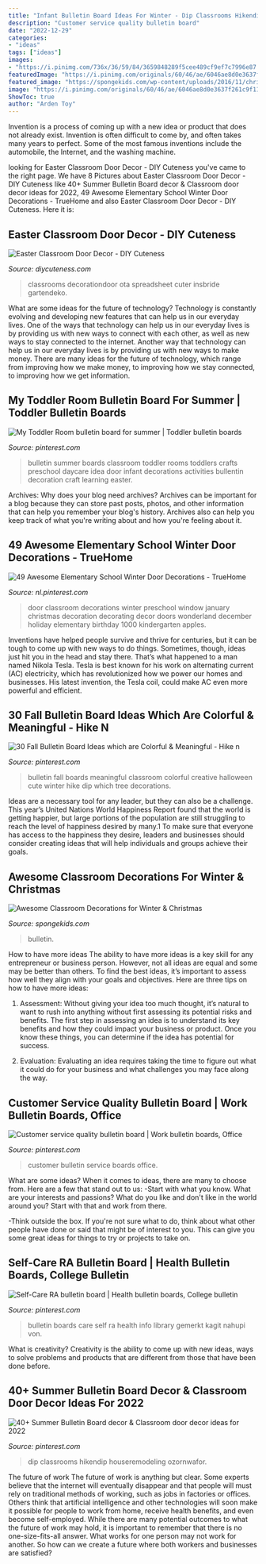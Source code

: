 ```yaml
---
title: "Infant Bulletin Board Ideas For Winter - Dip Classrooms Hikendip Houseremodeling Ozornwafor"
description: "Customer service quality bulletin board"
date: "2022-12-29"
categories:
- "ideas"
tags: ["ideas"]
images:
- "https://i.pinimg.com/736x/36/59/84/3659848289f5cee489cf9ef7c7996e87.jpg"
featuredImage: "https://i.pinimg.com/originals/60/46/ae/6046ae8d0e3637f261c9f111420e1108.jpg"
featured_image: "https://spongekids.com/wp-content/uploads/2016/11/christmas-bulletin-board/18-christmas-bulletin-board-ideas.jpg"
image: "https://i.pinimg.com/originals/60/46/ae/6046ae8d0e3637f261c9f111420e1108.jpg"
ShowToc: true
author: "Arden Toy"
---
```



Invention is a process of coming up with a new idea or product that does not already exist. Invention is often difficult to come by, and often takes many years to perfect. Some of the most famous inventions include the automobile, the Internet, and the washing machine.

	

		
looking for Easter Classroom Door Decor - DIY Cuteness you've came to the right page. We have 8 Pictures about Easter Classroom Door Decor - DIY Cuteness like 40+ Summer Bulletin Board decor &amp; Classroom door decor ideas for 2022, 49 Awesome Elementary School Winter Door Decorations - TrueHome and also Easter Classroom Door Decor - DIY Cuteness. Here it is:
		
    
## Easter Classroom Door Decor - DIY Cuteness

<img loading=lazy src="https://diycuteness.com/wp-content/uploads/2020/02/Easter-Classroom-Door-Decor-7.jpg" onerror="this.onerror=null;this.src='https://tse4.mm.bing.net/th?id=OIP.2iOIosbtk1H72xKZ9ldamQHaJ4&amp;pid=15.1';" alt="Easter Classroom Door Decor - DIY Cuteness">

_Source: diycuteness.com_

>classrooms decorationdoor ota spreadsheet cuter insbride gartendeko. 

	

What are some ideas for the future of technology?
Technology is constantly evolving and developing new features that can help us in our everyday lives. One of the ways that technology can help us in our everyday lives is by providing us with new ways to connect with each other, as well as new ways to stay connected to the internet. Another way that technology can help us in our everyday lives is by providing us with new ways to make money. There are many ideas for the future of technology, which range from improving how we make money, to improving how we stay connected, to improving how we get information.

    
## My Toddler Room Bulletin Board For Summer | Toddler Bulletin Boards

<img loading=lazy src="https://i.pinimg.com/originals/60/46/ae/6046ae8d0e3637f261c9f111420e1108.jpg" onerror="this.onerror=null;this.src='https://tse2.mm.bing.net/th?id=OIP.tBzquqyOGRBgG3lLYWNZiQHaJ4&amp;pid=15.1';" alt="My Toddler Room bulletin board for summer | Toddler bulletin boards">

_Source: pinterest.com_

>bulletin summer boards classroom toddler rooms toddlers crafts preschool daycare idea door infant decorations activities bullentin decoration craft learning easter. 

	

Archives: Why does your blog need archives?
Archives can be important for a blog because they can store past posts, photos, and other information that can help you remember your blog's history. Archives also can help you keep track of what you're writing about and how you're feeling about it.

    
## 49 Awesome Elementary School Winter Door Decorations - TrueHome

<img loading=lazy src="https://i.pinimg.com/736x/10/fe/7c/10fe7c0c85bf009cc1d6694a67c7e74e.jpg" onerror="this.onerror=null;this.src='https://tse3.mm.bing.net/th?id=OIP.HZj99tX53tS0-Crx0HekoAHaJ7&amp;pid=15.1';" alt="49 Awesome Elementary School Winter Door Decorations - TrueHome">

_Source: nl.pinterest.com_

>door classroom decorations winter preschool window january christmas decoration decorating decor doors wonderland december holiday elementary birthday 1000 kindergarten apples. 

	

Inventions have helped people survive and thrive for centuries, but it can be tough to come up with new ways to do things. Sometimes, though, ideas just hit you in the head and stay there. That’s what happened to a man named Nikola Tesla. Tesla is best known for his work on alternating current (AC) electricity, which has revolutionized how we power our homes and businesses. His latest invention, the Tesla coil, could make AC even more powerful and efficient.

    
## 30 Fall Bulletin Board Ideas Which Are Colorful &amp; Meaningful - Hike N

<img loading=lazy src="https://i.pinimg.com/736x/36/59/84/3659848289f5cee489cf9ef7c7996e87.jpg" onerror="this.onerror=null;this.src='https://tse4.mm.bing.net/th?id=OIP.P8GGWM3m-Im8MUxAr_97iQHaGO&amp;pid=15.1';" alt="30 Fall Bulletin Board Ideas which are Colorful &amp; Meaningful - Hike n">

_Source: pinterest.com_

>bulletin fall boards meaningful classroom colorful creative halloween cute winter hike dip which tree decorations. 

	

Ideas are a necessary tool for any leader, but they can also be a challenge. This year’s United Nations World Happiness Report found that the world is getting happier, but large portions of the population are still struggling to reach the level of happiness desired by many.1 To make sure that everyone has access to the happiness they desire, leaders and businesses should consider creating ideas that will help individuals and groups achieve their goals.

    
## Awesome Classroom Decorations For Winter &amp; Christmas

<img loading=lazy src="https://spongekids.com/wp-content/uploads/2016/11/christmas-bulletin-board/18-christmas-bulletin-board-ideas.jpg" onerror="this.onerror=null;this.src='https://tse1.mm.bing.net/th?id=OIP.TjVqPpF4VYqsvtlJ3YVIVgHaNL&amp;pid=15.1';" alt="Awesome Classroom Decorations for Winter &amp; Christmas">

_Source: spongekids.com_

>bulletin. 

	

How to have more ideas
The ability to have more ideas is a key skill for any entrepreneur or business person. However, not all ideas are equal and some may be better than others. To find the best ideas, it’s important to assess how well they align with your goals and objectives. Here are three tips on how to have more ideas:
1. Assessment: Without giving your idea too much thought, it’s natural to want to rush into anything without first assessing its potential risks and benefits. The first step in assessing an idea is to understand its key benefits and how they could impact your business or product. Once you know these things, you can determine if the idea has potential for success.

2. Evaluation: Evaluating an idea requires taking the time to figure out what it could do for your business and what challenges you may face along the way.

    
## Customer Service Quality Bulletin Board | Work Bulletin Boards, Office

<img loading=lazy src="https://i.pinimg.com/736x/59/4f/79/594f79f4780d135f278c35be94dcbec2.jpg" onerror="this.onerror=null;this.src='https://tse1.mm.bing.net/th?id=OIP.JW2pw-z6IPDD25oukCSPxwHaNJ&amp;pid=15.1';" alt="Customer service quality bulletin board | Work bulletin boards, Office">

_Source: pinterest.com_

>customer bulletin service boards office. 

	

What are some ideas?
When it comes to ideas, there are many to choose from. Here are a few that stand out to us:
-Start with what you know. What are your interests and passions? What do you like and don't like in the world around you? Start with that and work from there.

-Think outside the box. If you're not sure what to do, think about what other people have done or said that might be of interest to you. This can give you some great ideas for things to try or projects to take on.

    
## Self-Care RA Bulletin Board | Health Bulletin Boards, College Bulletin

<img loading=lazy src="https://i.pinimg.com/originals/5c/11/9a/5c119a7a4e5172d13a74a2fd57d8ebfd.jpg" onerror="this.onerror=null;this.src='https://tse3.mm.bing.net/th?id=OIP.EXr2sKxwz8AHgBJ83Xy1YgHaJ4&amp;pid=15.1';" alt="Self-Care RA bulletin board | Health bulletin boards, College bulletin">

_Source: pinterest.com_

>bulletin boards care self ra health info library gemerkt kagit nahupi von. 

	

What is creativity?
Creativity is the ability to come up with new ideas, ways to solve problems and products that are different from those that have been done before.

    
## 40+ Summer Bulletin Board Decor &amp; Classroom Door Decor Ideas For 2022

<img loading=lazy src="https://i.pinimg.com/736x/43/8f/7e/438f7ee622313a645bdc0b647b4a36c0.jpg" onerror="this.onerror=null;this.src='https://tse2.mm.bing.net/th?id=OIP.Gd8BYKGaGnZFX9HIVjBZpwHaJ4&amp;pid=15.1';" alt="40+ Summer Bulletin Board decor &amp; Classroom door decor ideas for 2022">

_Source: pinterest.com_

>dip classrooms hikendip houseremodeling ozornwafor. 

	

The future of work
The future of work is anything but clear. Some experts believe that the internet will eventually disappear and that people will must rely on traditional methods of working, such as jobs in factories or offices. Others think that artificial intelligence and other technologies will soon make it possible for people to work from home, receive health benefits, and even become self-employed. While there are many potential outcomes to what the future of work may hold, it is important to remember that there is no one-size-fits-all answer. What works for one person may not work for another. So how can we create a future where both workers and businesses are satisfied?

